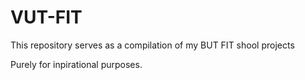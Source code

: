 # VUT-FIT
This repository serves as a compilation of my BUT FIT shool projects

Purely for inpirational purposes.
